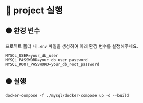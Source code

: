 # 🔴 project 실행

## 🟠 환경 변수

프로젝트 폴더 내 `.env` 파일을 생성하여 아래 환경 변수를 설정해주세요.

```
MYSQL_USER=your_db_user
MYSQL_PASSWORD=your_db_user_password
MYSQL_ROOT_PASSWORD=your_db_root_password
```

## 🟠 실행

```
docker-compose -f ./mysql/docker-compose up -d --build
```
